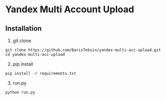 # Yandex Multi Account Upload

## Installation

1. git clone

```
git clone https://github.com/BarisTeksin/yandex-multi-acc-upload.git
cd yandex-multi-acc-upload
```

2. pip install

```
pip install -r requirements.txt
```

3. run.py

```
python run.py
```
